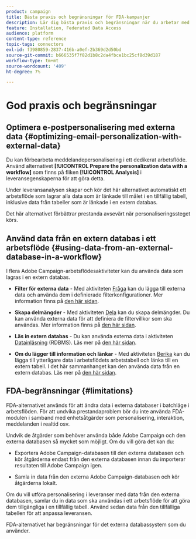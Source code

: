 ```yaml
---
product: campaign
title: Bästa praxis och begränsningar för FDA-kampanjer
description: Lär dig bästa praxis och begränsningar när du arbetar med en extern databas (FDA)
feature: Installation, Federated Data Access
audience: platform
content-type: reference
topic-tags: connectors
exl-id: f3980859-2837-416b-a0ef-2b369d2d50bd
source-git-commit: b666535f7f82d1b8c2da4fbce1bc25cf8d39d187
workflow-type: tm+mt
source-wordcount: '409'
ht-degree: 7%

---
```


# God praxis och begränsningar



## Optimera e-postpersonalisering med externa data {#optimizing-email-personalization-with-external-data}

Du kan förbearbeta meddelandepersonalisering i ett dedikerat arbetsflöde. Använd alternativet **[!UICONTROL Prepare the personalization data with a workflow]** som finns på fliken **[!UICONTROL Analysis]** i leveransegenskaperna för att göra detta.

Under leveransanalysen skapar och kör det här alternativet automatiskt ett arbetsflöde som lagrar alla data som är länkade till målet i en tillfällig tabell, inklusive data från tabeller som är länkade i en extern databas.

Det här alternativet förbättrar prestanda avsevärt när personaliseringssteget körs.

## Använd data från en extern databas i ett arbetsflöde {#using-data-from-an-external-database-in-a-workflow}

I flera Adobe Campaign-arbetsflödesaktiviteter kan du använda data som lagras i en extern databas.

* **Filter för externa data** - Med aktiviteten [Fråga](../../workflow/using/targeting-data.md#selecting-data) kan du lägga till externa data och använda dem i definierade filterkonfigurationer. Mer information finns på [den här sidan](../../workflow/using/targeting-data.md#selecting-data).

* **Skapa delmängder** - Med aktiviteten [Dela](../../workflow/using/split.md) kan du skapa delmängder. Du kan använda externa data för att definiera de filtervillkor som ska användas. Mer information finns på [den här sidan](../../workflow/using/split.md).

* **Läs in extern databas** - Du kan använda externa data i aktiviteten [Datainläsning](../../workflow/using/data-loading-rdbms.md) (RDBMS). Läs mer på [den här sidan](../../workflow/using/data-loading-rdbms.md).

* **Om du lägger till information och länkar** - Med aktiviteten [Berika](../../workflow/using/enrichment.md) kan du lägga till ytterligare data i arbetsflödets arbetstabell och länka till en extern tabell. I det här sammanhanget kan den använda data från en extern databas. Läs mer på [den här sidan](../../workflow/using/enrichment.md).

## FDA-begränsningar {#limitations}

FDA-alternativet används för att ändra data i externa databaser i batchläge i arbetsflöden. För att undvika prestandaproblem bör du inte använda FDA-modulen i samband med enhetsåtgärder som personalisering, interaktion, meddelanden i realtid osv.

Undvik de åtgärder som behöver använda både Adobe Campaign och den externa databasen så mycket som möjligt. Om du vill göra det kan du:

* Exportera Adobe Campaign-databasen till den externa databasen och kör åtgärderna endast från den externa databasen innan du importerar resultaten till Adobe Campaign igen.

* Samla in data från den externa Adobe Campaign-databasen och kör åtgärderna lokalt.

Om du vill utföra personalisering i leveranser med data från den externa databasen, samlar du in data som ska användas i ett arbetsflöde för att göra dem tillgängliga i en tillfällig tabell. Använd sedan data från den tillfälliga tabellen för att anpassa leveransen.

FDA-alternativet har begränsningar för det externa databassystem som du använder.
